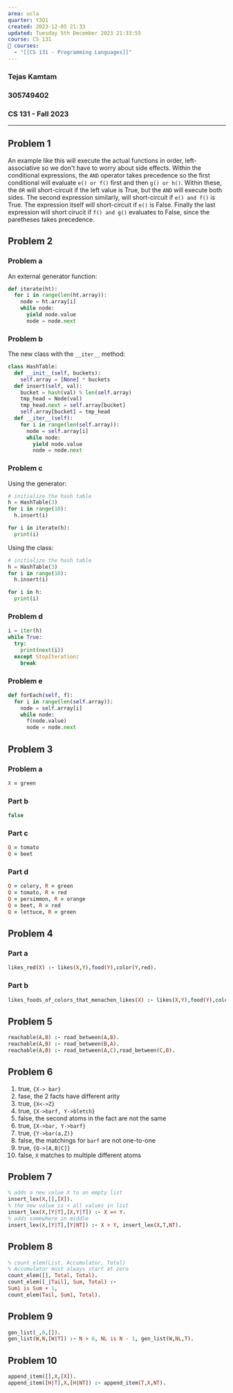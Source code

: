 ```yaml
---
area: ucla
quarter: Y3Q1
created: 2023-12-05 21:33
updated: Tuesday 5th December 2023 21:33:55
course: CS 131
📕 courses:
  - "[[CS 131 - Programming Languages]]"
---
```

### Tejas Kamtam
### 305749402
### CS 131 - Fall 2023

---

## Problem 1
An example like this will execute the actual functions in order, left-associative so we don't have to worry about side effects. Within the conditional expressions, the `AND` operator takes precedence so the first conditional will evaluate `e() or f()` first and then `g() or h()`. Within these, the `OR` will short-circuit if the left value is True, but the `AND` will execute both sides.
The second expression similarly, will short-circuit if `e() and f()` is True. The expression itself will short-circuit if `e()` is False.
Finally the last expression will short cirucit if `f() and g()` evaluates to False, since the paretheses takes precedence.

## Problem 2
### Problem a
An external generator function:
```python
def iterate(ht):
  for i in range(len(ht.array)):
    node = ht.array[i]
    while node:
      yield node.value
      node = node.next
```

### Problem b
The new class with the `__iter__` method:
```python
class HashTable:
  def __init__(self, buckets):
    self.array = [None] * buckets
  def insert(self, val):
    bucket = hash(val) % len(self.array)
    tmp_head = Node(val)
    tmp_head.next = self.array[bucket]
    self.array[bucket] = tmp_head
  def __iter__(self):
    for i in range(len(self.array)):
      node = self.array[i]
      while node:
        yield node.value
        node = node.next
```

### Problem c
Using the generator:
```python
# initialize the hash table
h = HashTable(3)
for i in range(10):
  h.insert(i)

for i in iterate(h):
  print(i)
```

Using the class:
```python
# initialize the hash table
h = HashTable(3)
for i in range(10):
  h.insert(i)

for i in h:
  print(i)
```

### Problem d
```python
i = iter(h)
while True:
  try:
    print(next(i))
  except StopIteration:
    break
```

### Problem e
```python
def forEach(self, f):
  for i in range(len(self.array)):
    node = self.array[i]
    while node:
      f(node.value)
      node = node.next
```

## Problem 3
### Problem a
```prolog
X = green
```
### Part b
```prolog
false
```
### Part c
```prolog
Q = tomato
Q = beet
```
### Part d
```prolog
Q = celery, R = green
Q = tomato, R = red
Q = persimmon, R = orange
Q = beet, R = red
Q = lettuce, R = green
```

## Problem 4
### Part a
```prolog
likes_red(X) :- likes(X,Y),food(Y),color(Y,red).
```
### Part b
```prolog
likes_foods_of_colors_that_menachen_likes(X) :- likes(X,Y),food(Y),color(Y,Z),likes(menachen,Q),color(Q,Z).
```

## Problem 5
```prolog
reachable(A,B) :- road_between(A,B).
reachable(A,B) :- road_between(B,A).
reachable(A,B) :- road_between(A,C),road_between(C,B).
```

## Problem 6
1. true, `{X-> bar}`
2. fase, the 2 facts have different arity
3. true, `{X<->Z}`
4. true, `{X->barf, Y->bletch}`
5. false, the second atoms in the fact are not the same
6. true, `{X->bar, Y->barf}`
7. true, `{Y->bar(a,Z)}`
8. false, the matchings for `barf` are not one-to-one
9. true, `{Q->[A,B|C]}`
10. false, `X` matches to multiple different atoms

## Problem 7
```prolog
% adds a new value X to an empty list
insert_lex(X,[],[X]).
% the new value is < all values in list
insert_lex(X,[Y|T],[X,Y|T]) :- X =< Y.
% adds somewhere in middle
insert_lex(X,[Y|T],[Y|NT]) :- X > Y, insert_lex(X,T,NT).
```

## Problem 8
```prolog
% count_elem(List, Accumulator, Total)
% Accumulator must always start at zero
count_elem([], Total, Total).
count_elem([_|Tail], Sum, Total) :-
Sum1 is Sum + 1,
count_elem(Tail, Sum1, Total).
```

## Problem 9
```prolog
gen_list(_,0,[]).
gen_list(W,N,[W|T]) :- N > 0, NL is N - 1, gen_list(W,NL,T).
```

## Problem 10
```prolog
append_item([],X,[X]).
append_item([H|T],X,[H|NT]) :- append_item(T,X,NT).
```
